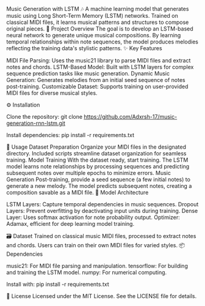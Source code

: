 Music Generation with LSTM
🎶 A machine learning model that generates music using Long Short-Term Memory (LSTM) networks. Trained on classical MIDI files, it learns musical patterns and structures to compose original pieces.
🚀 Project Overview
The goal is to develop an LSTM-based neural network to generate unique musical compositions. By learning temporal relationships within note sequences, the model produces melodies reflecting the training data's stylistic patterns.
✨ Key Features

MIDI File Parsing: Uses the music21 library to parse MIDI files and extract notes and chords.
LSTM-Based Model: Built with LSTM layers for complex sequence prediction tasks like music generation.
Dynamic Music Generation: Generates melodies from an initial seed sequence of notes post-training.
Customizable Dataset: Supports training on user-provided MIDI files for diverse musical styles.

⚙️ Installation

Clone the repository:
git clone https://github.com/Adxrsh-17/music-generation-rnn-lstm.git


Install dependencies:
pip install -r requirements.txt



📖 Usage
Dataset Preparation
Organize your MIDI files in the designated directory. Included scripts streamline dataset organization for seamless training.
Model Training
With the dataset ready, start training. The LSTM model learns note relationships by processing sequences and predicting subsequent notes over multiple epochs to minimize errors.
Music Generation
Post-training, provide a seed sequence (a few initial notes) to generate a new melody. The model predicts subsequent notes, creating a composition savable as a MIDI file.
🧠 Model Architecture

LSTM Layers: Capture temporal dependencies in music sequences.
Dropout Layers: Prevent overfitting by deactivating input units during training.
Dense Layer: Uses softmax activation for note probability output.
Optimizer: Adamax, efficient for deep learning model training.

🗃️ Dataset
Trained on classical music MIDI files, processed to extract notes and chords. Users can train on their own MIDI files for varied styles.
📦 Dependencies

music21: For MIDI file parsing and manipulation.
tensorflow: For building and training the LSTM model.
numpy: For numerical computing.

Install with:
pip install -r requirements.txt

📜 License
Licensed under the MIT License. See the LICENSE file for details.
